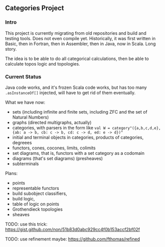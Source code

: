 ## Categories Project

### Intro

This project is currently migrating from old repositories and build and testing tools.
Does not even compile yet.
Historically, it was first written in Basic, then in Fortran, then in Assembler, then in Java, now in Scala.
Long story.

The idea is to be able to do all categorical calculations, then be able to calculate topos logic and topologies.

### Current Status
Java code works, and it's frozen
Scala code works, but has too many `.asInstanceOf[]` injected, will have to get rid of them eventually.

What we have now:
- sets (including infinite and finite sets, including ZFC and the set of Natural Numbers)
- graphs (directed multigraphs, actually)
- categories, with parsers in the form like `val W = category"({a,b,c,d,e}, {ab: a -> b, cb: c -> b, cd: c -> d, ed: e -> d})"`
- initial and terminal objects in categories, products of categories, degreees
- functors, cones, cocones, limits, colimits
- set diagrams, that is, functors with a set category as a codomain
- diagrams (that's set diagrams) (presheaves)
- subterminals

Plans: 
- points
- representable functors
- build subobject classifiers,
- build logic, 
- table of logic on points
- Grothendieck topologies
- sheaves

TODO: use this trick: https://gist.github.com/non/51b83d0abc929cc4f0b153accf2bf02f

TODO: use refinement maybe: https://github.com/fthomas/refined



